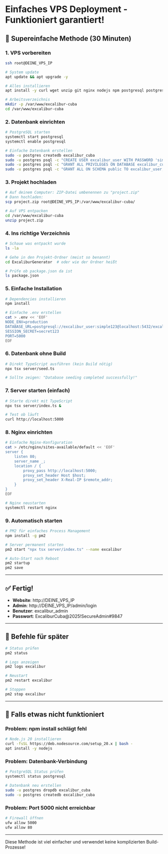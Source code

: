 # Einfaches VPS Deployment - Funktioniert garantiert!

## 🎯 Supereinfache Methode (30 Minuten)

### 1. VPS vorbereiten
```bash
ssh root@DEINE_VPS_IP

# System update
apt update && apt upgrade -y

# Alles installieren
apt install -y curl wget unzip git nginx nodejs npm postgresql postgresql-contrib

# Arbeitsverzeichnis
mkdir -p /var/www/excalibur-cuba
cd /var/www/excalibur-cuba
```

### 2. Datenbank einrichten
```bash
# PostgreSQL starten
systemctl start postgresql
systemctl enable postgresql

# Einfache Datenbank erstellen
sudo -u postgres createdb excalibur_cuba
sudo -u postgres psql -c "CREATE USER excalibur_user WITH PASSWORD 'simple123';"
sudo -u postgres psql -c "GRANT ALL PRIVILEGES ON DATABASE excalibur_cuba TO excalibur_user;"
sudo -u postgres psql -c "GRANT ALL ON SCHEMA public TO excalibur_user;"
```

### 3. Projekt hochladen
```bash
# Auf deinem Computer: ZIP-Datei umbenennen zu "project.zip"
# Dann hochladen:
scp project.zip root@DEINE_VPS_IP:/var/www/excalibur-cuba/

# Auf VPS entpacken
cd /var/www/excalibur-cuba
unzip project.zip
```

### 4. Ins richtige Verzeichnis
```bash
# Schaue was entpackt wurde
ls -la

# Gehe in den Projekt-Ordner (meist so benannt)
cd ExcaliburGenerator  # oder wie der Ordner heißt

# Prüfe ob package.json da ist
ls package.json
```

### 5. Einfache Installation
```bash
# Dependencies installieren
npm install

# Einfache .env erstellen
cat > .env << 'EOF'
NODE_ENV=production
DATABASE_URL=postgresql://excalibur_user:simple123@localhost:5432/excalibur_cuba
SESSION_SECRET=secret123
PORT=5000
EOF
```

### 6. Datenbank ohne Build
```bash
# Direkt TypeScript ausführen (kein Build nötig)
npx tsx server/seed.ts

# Sollte zeigen: "Database seeding completed successfully!"
```

### 7. Server starten (einfach)
```bash
# Starte direkt mit TypeScript
npx tsx server/index.ts &

# Test ob läuft
curl http://localhost:5000
```

### 8. Nginx einrichten
```bash
# Einfache Nginx-Konfiguration
cat > /etc/nginx/sites-available/default << 'EOF'
server {
    listen 80;
    server_name _;
    location / {
        proxy_pass http://localhost:5000;
        proxy_set_header Host $host;
        proxy_set_header X-Real-IP $remote_addr;
    }
}
EOF

# Nginx neustarten
systemctl restart nginx
```

### 9. Automatisch starten
```bash
# PM2 für einfaches Process Management
npm install -g pm2

# Server permanent starten
pm2 start "npx tsx server/index.ts" --name excalibur

# Auto-Start nach Reboot
pm2 startup
pm2 save
```

---

## ✅ Fertig!

- **Website**: http://DEINE_VPS_IP
- **Admin**: http://DEINE_VPS_IP/admin/login
- **Benutzer**: excalibur_admin
- **Passwort**: ExcaliburCuba@2025!SecureAdmin#9847

---

## 🔧 Befehle für später

```bash
# Status prüfen
pm2 status

# Logs anzeigen
pm2 logs excalibur

# Neustart
pm2 restart excalibur

# Stoppen
pm2 stop excalibur
```

---

## 🚨 Falls etwas nicht funktioniert

### Problem: npm install schlägt fehl
```bash
# Node.js 20 installieren
curl -fsSL https://deb.nodesource.com/setup_20.x | bash -
apt install -y nodejs
```

### Problem: Datenbank-Verbindung
```bash
# PostgreSQL Status prüfen
systemctl status postgresql

# Datenbank neu erstellen
sudo -u postgres dropdb excalibur_cuba
sudo -u postgres createdb excalibur_cuba
```

### Problem: Port 5000 nicht erreichbar
```bash
# Firewall öffnen
ufw allow 5000
ufw allow 80
```

---

Diese Methode ist viel einfacher und verwendet keine komplizierten Build-Prozesse!